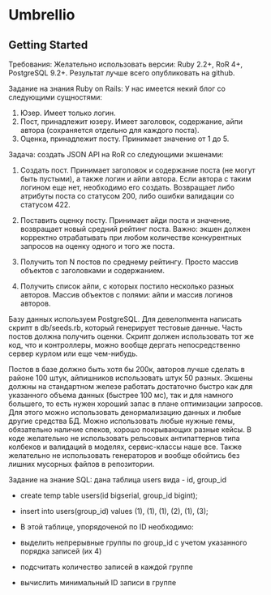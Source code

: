 # Umbrellio

## Getting Started

Требования:
Желательно использовать версии: Ruby 2.2+, RoR 4+, PostgreSQL 9.2+.
Результат лучше всего опубликовать на github.

Задание на знания Ruby on Rails:
У нас имеется некий блог со следующими сущностями:

1. Юзер. Имеет только логин.
2. Пост, принадлежит юзеру. Имеет заголовок, содержание, айпи автора
(сохраняется отдельно для каждого поста).
3. Оценка, принадлежит посту. Принимает значение от 1 до 5.

Задача: создать JSON API на RoR со следующими экшенами:

1. Создать пост. Принимает заголовок и содержание поста (не могут быть
пустыми), а также логин и айпи автора. Если автора с таким логином еще
нет, необходимо его создать. Возвращает либо атрибуты поста со статусом
200, либо ошибки валидации со статусом 422.

2. Поставить оценку посту. Принимает айди поста и значение, возвращает
новый средний рейтинг поста. Важно: экшен должен корректно отрабатывать
при любом количестве конкурентных запросов на оценку одного и того же
поста.

3. Получить топ N постов по среднему рейтингу. Просто массив объектов с
заголовками и содержанием.

4. Получить список айпи, с которых постило несколько разных авторов.
Массив объектов с полями: айпи и массив логинов авторов.

Базу данных используем PostgreSQL. Для девелопмента написать скрипт в
db/seeds.rb, который генерирует тестовые данные. Часть постов должна
получить оценки. Скрипт должен использовать тот же код, что и
контроллеры, можно вообще дергать непосредственно сервер курлом или еще
чем-нибудь.

Постов в базе должно быть хотя бы 200к, авторов лучше сделать в районе
100 штук, айпишников использовать штук 50 разных. Экшены должны на
стандартном железе работать достаточно быстро как для указанного объема
данных (быстрее 100 мс), так и для намного большего, то есть нужен
хороший запас в плане оптимизации запросов. Для этого можно использовать
денормализацию данных и любые другие средства БД. Можно использовать
любые нужные гемы, обязательно наличие спеков, хорошо покрывающих разные
кейсы. В коде желательно не использовать рельсовых антипаттернов типа
колбеков и валидаций в моделях, сервис-классы наше все. Также желательно
не использовать генераторов и вообще обойтись без лишних мусорных файлов
в репозитории.


Задание на знание SQL:
дана таблица users вида - id, group_id

* create temp table users(id bigserial, group_id bigint);

* insert into users(group_id) values (1), (1), (1), (2), (1), (3);

* В этой таблице, упорядоченой по ID необходимо:

* выделить непрерывные группы по group_id с учетом указанного порядка
записей (их 4)

* подсчитать количество записей в каждой группе

* вычислить минимальный ID записи в группе